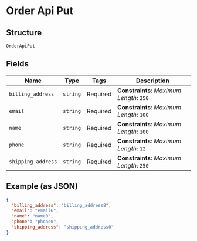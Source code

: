 
# Order Api Put

## Structure

`OrderApiPut`

## Fields

| Name | Type | Tags | Description |
|  --- | --- | --- | --- |
| `billing_address` | `string` | Required | **Constraints**: *Maximum Length*: `250` |
| `email` | `string` | Required | **Constraints**: *Maximum Length*: `100` |
| `name` | `string` | Required | **Constraints**: *Maximum Length*: `100` |
| `phone` | `string` | Required | **Constraints**: *Maximum Length*: `12` |
| `shipping_address` | `string` | Required | **Constraints**: *Maximum Length*: `250` |

## Example (as JSON)

```json
{
  "billing_address": "billing_address8",
  "email": "email6",
  "name": "name0",
  "phone": "phone0",
  "shipping_address": "shipping_address0"
}
```

